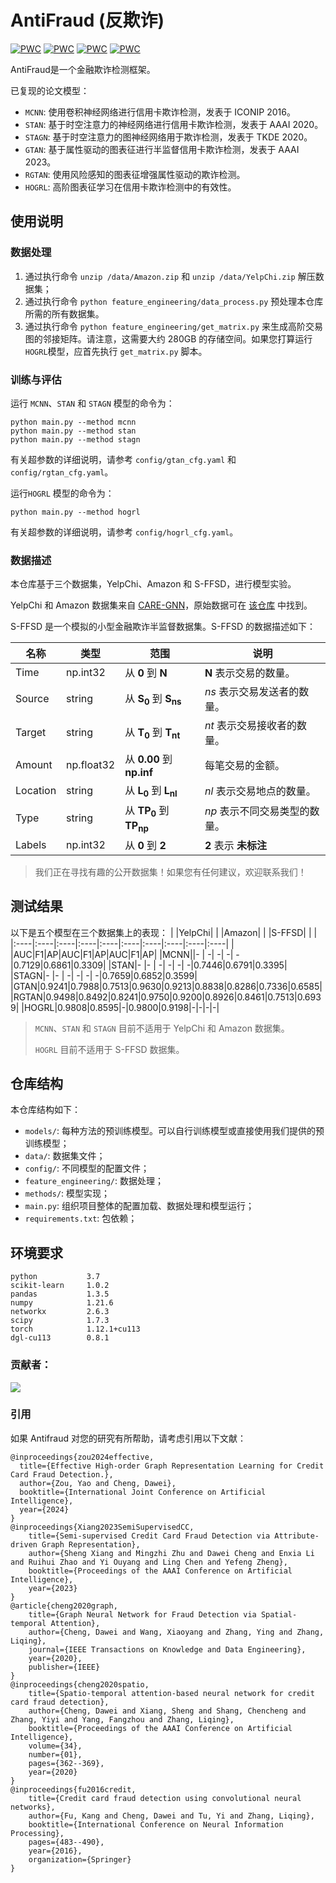 # AntiFraud (反欺诈)
[![PWC](https://img.shields.io/endpoint.svg?url=https://paperswithcode.com/badge/semi-supervised-credit-card-fraud-detection/fraud-detection-on-amazon-fraud)](https://paperswithcode.com/sota/fraud-detection-on-amazon-fraud?p=semi-supervised-credit-card-fraud-detection)
[![PWC](https://img.shields.io/endpoint.svg?url=https://paperswithcode.com/badge/semi-supervised-credit-card-fraud-detection/node-classification-on-amazon-fraud)](https://paperswithcode.com/sota/node-classification-on-amazon-fraud?p=semi-supervised-credit-card-fraud-detection)
[![PWC](https://img.shields.io/endpoint.svg?url=https://paperswithcode.com/badge/semi-supervised-credit-card-fraud-detection/fraud-detection-on-yelp-fraud)](https://paperswithcode.com/sota/fraud-detection-on-yelp-fraud?p=semi-supervised-credit-card-fraud-detection)
[![PWC](https://img.shields.io/endpoint.svg?url=https://paperswithcode.com/badge/semi-supervised-credit-card-fraud-detection/node-classification-on-yelpchi)](https://paperswithcode.com/sota/node-classification-on-yelpchi?p=semi-supervised-credit-card-fraud-detection)

AntiFraud是一个金融欺诈检测框架。

已复现的论文模型：
- `MCNN`: 使用卷积神经网络进行信用卡欺诈检测，发表于 ICONIP 2016。
- `STAN`: 基于时空注意力的神经网络进行信用卡欺诈检测，发表于 AAAI 2020。
- `STAGN`: 基于时空注意力的图神经网络用于欺诈检测，发表于 TKDE 2020。
- `GTAN`: 基于属性驱动的图表征进行半监督信用卡欺诈检测，发表于 AAAI 2023。
- `RGTAN`: 使用风险感知的图表征增强属性驱动的欺诈检测。
- `HOGRL`: 高阶图表征学习在信用卡欺诈检测中的有效性。

## 使用说明

### 数据处理
1. 通过执行命令 `unzip /data/Amazon.zip` 和 `unzip /data/YelpChi.zip` 解压数据集；
2. 通过执行命令 `python feature_engineering/data_process.py` 预处理本仓库所需的所有数据集。
3. 通过执行命令 `python feature_engineering/get_matrix.py` 来生成高阶交易图的邻接矩阵。请注意，这需要大约 280GB 的存储空间。如果您打算运行 `HOGRL`模型，应首先执行 `get_matrix.py` 脚本。

### 训练与评估
运行 `MCNN`、`STAN` 和 `STAGN` 模型的命令为：
```
python main.py --method mcnn
python main.py --method stan
python main.py --method stagn
```
有关超参数的详细说明，请参考 `config/gtan_cfg.yaml` 和 `config/rgtan_cfg.yaml`。

运行`HOGRL` 模型的命令为：
```
python main.py --method hogrl
```
有关超参数的详细说明，请参考 `config/hogrl_cfg.yaml`。

### 数据描述

本仓库基于三个数据集，YelpChi、Amazon 和 S-FFSD，进行模型实验。

YelpChi 和 Amazon 数据集来自 [CARE-GNN](https://dl.acm.org/doi/abs/10.1145/3340531.3411903)，原始数据可在 [该仓库](https://github.com/YingtongDou/CARE-GNN/tree/master/data) 中找到。

S-FFSD 是一个模拟的小型金融欺诈半监督数据集。S-FFSD 的数据描述如下：

| 名称  | 类型  | 范围  | 说明  |
|-------|-------|-------|-------|
| Time  | np.int32 | 从 $\mathbf{0}$ 到 $\mathbf{N}$ | $\mathbf{N}$ 表示交易的数量。|
| Source| string | 从 $\mathbf{S_0}$ 到 $\mathbf{S_{ns}}$ | $ns$ 表示交易发送者的数量。|
| Target| string | 从 $\mathbf{T_0}$ 到 $\mathbf{T_{nt}}$ | $nt$ 表示交易接收者的数量。|
| Amount| np.float32 | 从 **0.00** 到 **np.inf** | 每笔交易的金额。|
| Location| string | 从 $\mathbf{L_0}$ 到 $\mathbf{L_{nl}}$ | $nl$ 表示交易地点的数量。|
| Type  | string | 从 $\mathbf{TP_0}$ 到 $\mathbf{TP_{np}}$ | $np$ 表示不同交易类型的数量。|
| Labels| np.int32 | 从 **0** 到 **2** | **2** 表示 **未标注** |

> 我们正在寻找有趣的公开数据集！如果您有任何建议，欢迎联系我们！

## 测试结果

以下是五个模型在三个数据集上的表现：
| |YelpChi| | |Amazon| | |S-FFSD| | |
|:----|:----|:----|:----|:----|:----|:----|:----|:----|:----|
| |AUC|F1|AP|AUC|F1|AP|AUC|F1|AP|
|MCNN||- | -| -| -| -|0.7129|0.6861|0.3309|
|STAN|- |- | -| -| -| -|0.7446|0.6791|0.3395|
|STAGN|- |- | -| -| -| -|0.7659|0.6852|0.3599|
|GTAN|0.9241|0.7988|0.7513|0.9630|0.9213|0.8838|0.8286|0.7336|0.6585|
|RGTAN|0.9498|0.8492|0.8241|0.9750|0.9200|0.8926|0.8461|0.7513|0.6939|
|HOGRL|0.9808|0.8595|-|0.9800|0.9198|-|-|-|-|

> `MCNN`、`STAN` 和 `STAGN` 目前不适用于 YelpChi 和 Amazon 数据集。
>
> `HOGRL` 目前不适用于 S-FFSD 数据集。

## 仓库结构

本仓库结构如下：
- `models/`: 每种方法的预训练模型。可以自行训练模型或直接使用我们提供的预训练模型；
- `data/`: 数据集文件；
- `config/`: 不同模型的配置文件；
- `feature_engineering/`: 数据处理；
- `methods/`: 模型实现；
- `main.py`: 组织项目整体的配置加载、数据处理和模型运行；
- `requirements.txt`: 包依赖；

## 环境要求
```
python           3.7
scikit-learn     1.0.2
pandas           1.3.5
numpy            1.21.6
networkx         2.6.3
scipy            1.7.3
torch            1.12.1+cu113
dgl-cu113        0.8.1
```
### 贡献者：
<a href="https://github.com/AI4Risk/antifraud/graphs/contributors">
  <img src="https://contrib.rocks/image?repo=AI4Risk/antifraud" />
</a>

### 引用

如果 Antifraud 对您的研究有所帮助，请考虑引用以下文献：
    
    @inproceedings{zou2024effective,
      title={Effective High-order Graph Representation Learning for Credit Card Fraud Detection.},
      author={Zou, Yao and Cheng, Dawei},
      booktitle={International Joint Conference on Artificial Intelligence},
      year={2024}
    }
    @inproceedings{Xiang2023SemiSupervisedCC,
        title={Semi-supervised Credit Card Fraud Detection via Attribute-driven Graph Representation},
        author={Sheng Xiang and Mingzhi Zhu and Dawei Cheng and Enxia Li and Ruihui Zhao and Yi Ouyang and Ling Chen and Yefeng Zheng},
        booktitle={Proceedings of the AAAI Conference on Artificial Intelligence},
        year={2023}
    }
    @article{cheng2020graph,
        title={Graph Neural Network for Fraud Detection via Spatial-temporal Attention},
        author={Cheng, Dawei and Wang, Xiaoyang and Zhang, Ying and Zhang, Liqing},
        journal={IEEE Transactions on Knowledge and Data Engineering},
        year={2020},
        publisher={IEEE}
    }
    @inproceedings{cheng2020spatio,
        title={Spatio-temporal attention-based neural network for credit card fraud detection},
        author={Cheng, Dawei and Xiang, Sheng and Shang, Chencheng and Zhang, Yiyi and Yang, Fangzhou and Zhang, Liqing},
        booktitle={Proceedings of the AAAI Conference on Artificial Intelligence},
        volume={34},
        number={01},
        pages={362--369},
        year={2020}
    }
    @inproceedings{fu2016credit,
        title={Credit card fraud detection using convolutional neural networks},
        author={Fu, Kang and Cheng, Dawei and Tu, Yi and Zhang, Liqing},
        booktitle={International Conference on Neural Information Processing},
        pages={483--490},
        year={2016},
        organization={Springer}
    }

